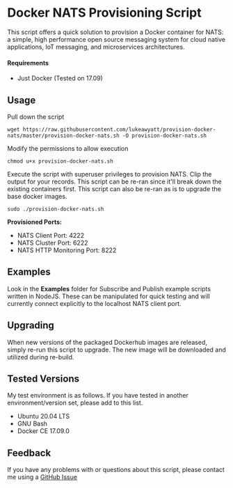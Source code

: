 # Docker NATS Provisioning Script

This script offers a quick solution to provision a Docker container for NATS: a simple, high performance open source messaging system for cloud native applications, IoT messaging, and microservices architectures.


#### Requirements

* Just Docker (Tested on 17.09)


## Usage

Pull down the script 

```shell
wget https://raw.githubusercontent.com/lukeawyatt/provision-docker-nats/master/provision-docker-nats.sh -O provision-docker-nats.sh
```

Modify the permissions to allow execution

```shell
chmod u+x provision-docker-nats.sh
```

Execute the script with superuser privileges to provision NATS.  Clip the output for your records.  This script can be re-ran since it'll break down the existing containers first.  This script can also be re-ran as is to upgrade the base docker images.
```shell
sudo ./provision-docker-nats.sh
```

**Provisioned Ports:**
- NATS Client Port: 4222
- NATS Cluster Port: 6222
- NATS HTTP Monitoring Port: 8222


## Examples

Look in the **Examples** folder for Subscribe and Publish example scripts written in NodeJS.  These can be manipulated for quick testing and will currently connect explicitly to the localhost NATS client port.


## Upgrading

When new versions of the packaged Dockerhub images are released, simply re-run this script to upgrade.  The new image will be downloaded and utilized during re-build.


## Tested Versions

My test environment is as follows.  If you have tested in another environment/version set, please add to this list.

* Ubuntu 20.04 LTS
* GNU Bash
* Docker CE 17.09.0


## Feedback

If you have any problems with or questions about this script, please contact me using a [GitHub Issue](https://github.com/lukeawyatt/provision-docker-nats/issues)
